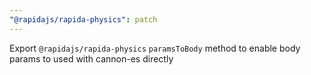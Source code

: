 ```yaml
---
"@rapidajs/rapida-physics": patch
---
```


Export `@rapidajs/rapida-physics` `paramsToBody` method to enable body params to used with cannon-es directly
